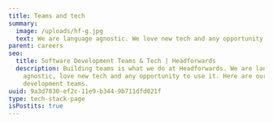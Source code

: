 ```yaml
---
title: Teams and tech
summary:
  image: /uploads/hf-g.jpg
  text: We are language agnostic. We love new tech and any opportunity to use it
parent: careers
seo:
  title: Software Development Teams & Tech | Headforwards
  description: Building teams is what we do at Headforwards. We are language
    agnostic, love new tech and any opportunity to use it. Here are our
    development teams.
uuid: 9a3d7830-ef2c-11e9-b344-9b711dfd021f
type: tech-stack-page
isPostits: true
---
```

